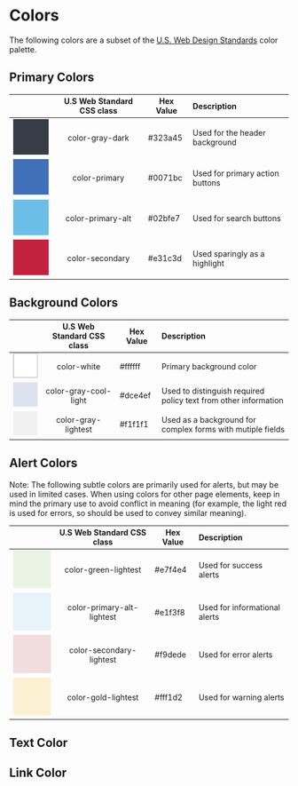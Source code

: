 # Colors

The following colors are a subset of the [U.S. Web Design Standards](https://standards.usa.gov/components/colors/) color palette.

## Primary Colors

| | U.S Web Standard CSS class | Hex Value | Description |
| -------------------------------------------------------------------- |:-------------:| ------- |:-------------|
| ![alt text](/assets/img/gray-color-gray-dark.png "color-gray-dark") | color-gray-dark | #323a45 | Used for the header background |
| ![alt text](/assets/img/royal-color-primary.png "color-primary") | color-primary | #0071bc | Used for primary action buttons |
| ![alt text](/assets/img/aqua-color-primary-alt.png "color-primary-alt") | color-primary-alt | #02bfe7 | Used for search buttons |
| ![alt text](/assets/img/red-color-secondary.png "color-secondary") | color-secondary | #e31c3d | Used sparingly as a highlight |

## Background Colors

| | U.S Web Standard CSS class | Hex Value | Description |
| -------------------------------------------------------------------- |:-------------:| ------- |:-------------|
| ![alt text](/assets/img/white.png "color-white") | color-white | #ffffff | Primary background color |
| ![alt text](/assets/img/gray-color-gray-cool-light.png "color-gray-cool-light") | color-gray-cool-light | #dce4ef | Used to distinguish required policy text from other information |
| ![alt text](/assets/img/gray-color-gray-lightest.png "color-gray-lightest") | color-gray-lightest| #f1f1f1 | Used as a background for complex forms with mutiple fields |

## Alert Colors
Note: The following subtle colors are primarily used for alerts, but may be used in limited cases. When using colors for other page elements, keep in mind the primary use to avoid conflict in meaning (for example, the light red is used for errors, so should be used to convey similar meaning).

| | U.S Web Standard CSS class | Hex Value | Description |
| -------------------------------------------------------------------- |:-------------:| ------- |:-------------|
| ![alt text](/assets/img/green-color-green-lightest.png "color-green-lightest") | color-green-lightest | #e7f4e4 | Used for success alerts |
| ![alt text](/assets/img/blue-color-primary-alt-lightest.png "color-primary-alt-lightest") | color-primary-alt-lightest | #e1f3f8 | Used for informational alerts |
| ![alt text](/assets/img/red-color-secondary-lightest.png "color-secondary-lightest") | color-secondary-lightest | #f9dede | Used for error alerts |
| ![alt text](/assets/img/gold-color-gold-lightest.png "color-gold-lightest") | color-gold-lightest | #fff1d2 | Used for warning alerts |


## Text Color



## Link Color